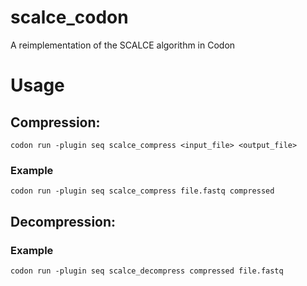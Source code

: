# scalce_codon
A reimplementation of the SCALCE algorithm in Codon

# Usage

## Compression:
`codon run -plugin seq scalce_compress <input_file> <output_file>`

### Example
`codon run -plugin seq scalce_compress file.fastq compressed`

## Decompression:

### Example
`codon run -plugin seq scalce_decompress compressed file.fastq`

